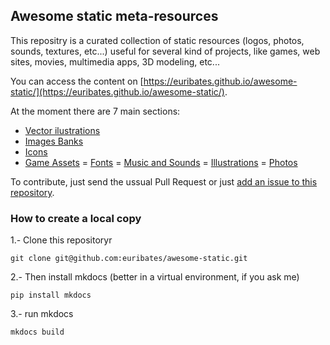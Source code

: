 ## Awesome static meta-resources

This repositry is a curated collection of static resources (logos, photos, sounds, textures, etc...)
useful for several kind of projects, like games, web sites, movies, multimedia apps, 3D modeling,
etc...

You can access the content on [https://euribates.github.io/awesome-static/](https://euribates.github.io/awesome-static/).

At the moment there are 7 main sections:

- [Vector ilustrations](docs/illustrations.md)
- [Images Banks](docs/images.md)
- [Icons](docs/icons.md)
- [Game Assets](docs/game-assests.md)
= [Fonts](docs/fonts.md)
= [Music and Sounds](docs/music.md)
= [Illustrations](docs/illustrations.md)
= [Photos](docs/photoss.md)

To contribute, just send the ussual Pull Request or just [add an issue to this repository](https://github.com/euribates/awesome-static/issues/new).

### How to create a local copy 

1.- Clone this repositoryr

    git clone git@github.com:euribates/awesome-static.git

2.- Then install mkdocs (better in a virtual environment, if you ask me)

    pip install mkdocs

3.- run mkdocs

    mkdocs build

